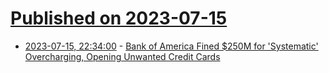 # [Published on 2023-07-15](index.md)

* [2023-07-15, 22:34:00](https://news.slashdot.org/story/23/07/15/0210256/bank-of-america-fined-250m-for-systematic-overcharging-opening-unwanted-credit-cards?utm_source=rss1.0mainlinkanon&utm_medium=feed) - [Bank of America Fined $250M for 'Systematic' Overcharging, Opening Unwanted Credit Cards](https://news.slashdot.org/story/23/07/15/0210256/bank-of-america-fined-250m-for-systematic-overcharging-opening-unwanted-credit-cards?utm_source=rss1.0mainlinkanon&utm_medium=feed)
